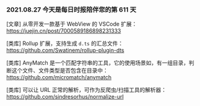 ### 2021.08.27 今天是每日时报陪伴您的第 611 天

[文章] 从零开发一款基于 WebView 的 VSCode 扩展：<https://juejin.cn/post/7000589186898231333>

[类库] Rollup 扩展，支持生成 `d.ts` 的汇总文件：<https://github.com/Swatinem/rollup-plugin-dts>

[类库] AnyMatch 是一个匹配字符串的工具，它的使用场景如，有一组目录，判断这个文件、文件类型是否包含在目录中：<https://github.com/micromatch/anymatch>

[类库] 可以让 URL 正常的解析，可作为反爬虫/扫描工具的解析器：<https://github.com/sindresorhus/normalize-url>
